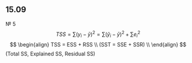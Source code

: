 ## 15.09

№ 5
$$
TSS = \sum(y_{i}-\bar{y})^2 = \sum(\hat{y}_{i}-\bar{y})^2+\sum e_{i}^2
$$
$$
\begin{align}
TSS = ESS + RSS \\ 
(SST = SSE + SSR) \\
\end{align}
$$(Total SS, Explained SS, Residual SS)


